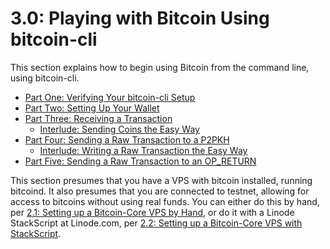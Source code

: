 # 3.0: Playing with Bitcoin Using bitcoin-cli

This section explains how to begin using Bitcoin from the command line, using bitcoin-cli. 

* [Part One: Verifying Your bitcoin-cli Setup](3_1_Verifying_Your_Bitcoin-CLI_Setup.md)
* [Part Two: Setting Up Your Wallet](3_2_Setting_Up_Your_Wallet.md)
* [Part Three: Receiving a Transaction](3_3_Receiving_a_Transaction.md)
  * [Interlude: Sending Coins the Easy Way](3_3__Interlude_Sending_Coins_The_Easy_Way.md)
* [Part Four: Sending a Raw Transaction to a P2PKH](3_4_Sending_a_Raw_Transaction_to_a_P2PKH.md)
  * [Interlude: Writing a Raw Transaction the Easy Way](3_4__Interlude_Writing_a_Raw_Transaction_The_Easy_Way.md)
* [Part Five: Sending a Raw Transaction to an OP_RETURN](3_5_Sending_a_Raw_Transaction_to_an_OP_RETURN.md)

This section presumes that you have a VPS with bitcoin installed, running bitcoind. It also presumes that you are connected to testnet, allowing for access to bitcoins without using real funds. You can either do this by hand, per [2.1: Setting up a Bitcoin-Core VPS by Hand](./2_1_Setting_Up_a_Bitcoin-Core_VPS_by_Hand.md), or do it with a Linode StackScript at Linode.com, per [2.2: Setting up a Bitcoin-Core VPS with StackScript](./2_2_Setting_Up_a_Bitcoin-Core_VPS_with_StackScript.md).
